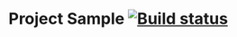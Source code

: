 # Project Sample [![Build status](https://ci.appveyor.com/api/projects/status/o9yhff14qke92qf4?svg=true)](https://ci.appveyor.com/project/UniverseQA/api-ci)
